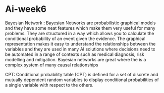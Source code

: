 # Ai-week6
Bayesian Network :
Bayesian Networks are probabilistic graphical models and they have some neat features which make them very useful for many problems. They are structured in a way which allows you to calculate the conditional probability of an event given the evidence. The graphical representation makes it easy to understand the relationships between the variables and they are used in many AI solutions where decisions need to be automated in a range of contexts such as medical diagnosis, risk modelling and mitigation. Bayesian networks are great where the is a complex system of many causal relationships

CPT:
Conditional probability table (CPT) is defined for a set of discrete and mutually dependent random variables to display conditional probabilities of a single variable with respect to the others.
